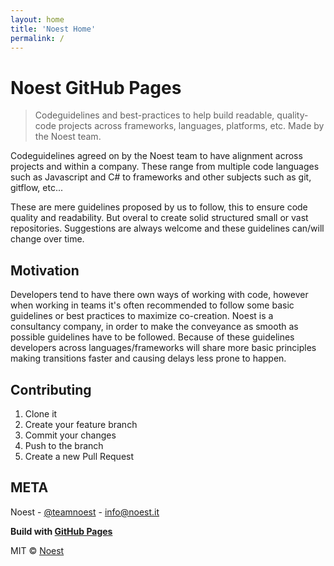 ```yaml
---
layout: home
title: 'Noest Home'
permalink: /
---
```


# Noest GitHub Pages

> Codeguidelines and best-practices to help build readable, quality-code projects across frameworks, languages, platforms, etc. Made by the Noest team.

Codeguidelines agreed on by the Noest team to have alignment across projects and within a company.
These range from multiple code languages such as Javascript and C# to frameworks and other subjects such as git, gitflow, etc...

These are mere guidelines proposed by us to follow, this to ensure code quality and readability. But overal to create solid structured small or vast repositories.
Suggestions are always welcome and these guidelines can/will change over time.

## Motivation
Developers tend to have there own ways of working with code, however when working in teams it's often recommended to follow some basic guidelines or best practices to maximize co-creation. Noest is a consultancy company, in order to make the conveyance as smooth as possible guidelines have to be followed. Because of these guidelines developers across languages/frameworks will share more basic principles making transitions faster and causing delays less prone to happen.

## Contributing
1. Clone it
2. Create your feature branch
3. Commit your changes
4. Push to the branch
5. Create a new Pull Request

## META
Noest - [@teamnoest](https://twitter.com/teamnoest) - [info@noest.it](mailto:info@noest.it)

**Build with [GitHub Pages](https://pages.github.com/)**

MIT © [Noest](https://www.noest.it/)